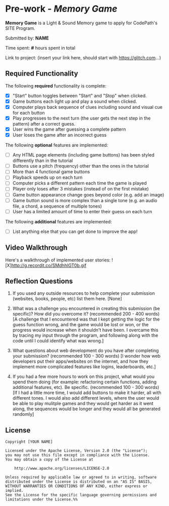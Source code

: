 # Pre-work - *Memory Game*

**Memory Game** is a Light & Sound Memory game to apply for CodePath's SITE Program. 

Submitted by: **NAME**

Time spent: **#** hours spent in total

Link to project: (insert your link here, should start with https://glitch.com...)

## Required Functionality

The following **required** functionality is complete:

* [X] "Start" button toggles between "Start" and "Stop" when clicked. 
* [X] Game buttons each light up and play a sound when clicked. 
* [X] Computer plays back sequence of clues including sound and visual cue for each button
* [X] Play progresses to the next turn (the user gets the next step in the pattern) after a correct guess. 
* [X] User wins the game after guessing a complete pattern
* [X] User loses the game after an incorrect guess

The following **optional** features are implemented:

* [ ] Any HTML page elements (including game buttons) has been styled differently than in the tutorial
* [ ] Buttons use a pitch (frequency) other than the ones in the tutorial
* [ ] More than 4 functional game buttons
* [ ] Playback speeds up on each turn
* [ ] Computer picks a different pattern each time the game is played
* [ ] Player only loses after 3 mistakes (instead of on the first mistake)
* [ ] Game button appearance change goes beyond color (e.g. add an image)
* [ ] Game button sound is more complex than a single tone (e.g. an audio file, a chord, a sequence of multiple tones)
* [ ] User has a limited amount of time to enter their guess on each turn

The following **additional** features are implemented:

- [ ] List anything else that you can get done to improve the app!

## Video Walkthrough

Here's a walkthrough of implemented user stories:
![X]http://g.recordit.co/SMdhhIGT0b.gif


## Reflection Questions
1. If you used any outside resources to help complete your submission (websites, books, people, etc) list them here. 
[None]

2. What was a challenge you encountered in creating this submission (be specific)? How did you overcome it? (recommended 200 - 400 words) 
[A challenge that I encountered was that I kept getting the logic for the guess function wrong, and the game would be lost or won, or the 
progress would increase when it shouldn't have been. I overcame this by tracing my input through the program, and following along with the 
code until I could identify what was wrong.]

3. What questions about web development do you have after completing your submission? (recommended 100 - 300 words) 
[I wonder how web developers put their apps/websites on the internet, and how they implement more complicated features like 
logins, leaderboards, etc.]

4. If you had a few more hours to work on this project, what would you spend them doing (for example: refactoring certain functions, adding additional features, etc). Be specific. (recommended 100 - 300 words) 
[If I had a little more time, I would add buttons to make it harder, all with different tones. I would also add different levels, where the user would
be able to play mulitple games and they would get harder as it went along, the sequences would be longer and they would all be generated randomly]



## License

    Copyright [YOUR NAME]

    Licensed under the Apache License, Version 2.0 (the "License");
    you may not use this file except in compliance with the License.
    You may obtain a copy of the License at

        http://www.apache.org/licenses/LICENSE-2.0

    Unless required by applicable law or agreed to in writing, software
    distributed under the License is distributed on an "AS IS" BASIS,
    WITHOUT WARRANTIES OR CONDITIONS OF ANY KIND, either express or implied.
    See the License for the specific language governing permissions and
    limitations under the License.%%
